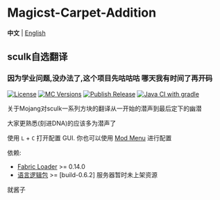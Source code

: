 # Magicst-Carpet-Addition
**中文** | [English](./README_EN.md)
## sculk自选翻译

### 因为学业问题,没办法了,这个项目先咕咕咕 哪天我有时间了再开码

[![License](https://img.shields.io/github/license/MagicstMagoo/Magicst-carpet-addition.svg)](https://www.gnu.org/licenses/gpl-3.0.en.html)
[![MC Versions](https://img.shields.io/badge/For%20MC-1.19%2022w*a-red)](https://io.magicst.cn/bucket)
[![Publish Release](https://img.shields.io/github/workflow/status/MagicstMagoo/Magicst-carpet-addition/Publish%20Release?label=Publish%20Release&style=flat-square)](https://github.com/MagicstMagoo/Magicst-carpet-addition/blob/22w16b/.github/workflows/publish.yml)
[![Java CI with gradle](https://img.shields.io/github/workflow/status/MagicstMagoo/Magicst-carpet-addition/build?label=Build&style=flat-square)](https://github.com/MagicstMagoo/Magicst-carpet-addition/.github/workflows/build.yml)

关于Mojang对sculk一系列方块的翻译从一开始的潜声到最后定下的幽潜

大家更熟悉(刻进DNA)的应该多为潜声了

使用 `L` + `C` 打开配置 GUI. 你也可以使用 [Mod Menu](https://www.curseforge.com/minecraft/mc-mods/modmenu) 进行配置


依赖:

- [Fabric Loader](https://fabricmc.net/use/) >= 0.14.0
- [语言逻辑包](https://io.magicst.cn/bucket/langpack.zip) >= [build-0.6.2] 服务器暂时未上架资源

就酱子
